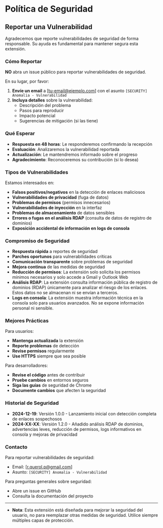 # Política de Seguridad

## Reportar una Vulnerabilidad

Agradecemos que reporte vulnerabilidades de seguridad de forma responsable. Su ayuda es fundamental para mantener segura esta extensión.

### Cómo Reportar

**NO** abra un issue público para reportar vulnerabilidades de seguridad.

En su lugar, por favor:

1. **Envíe un email** a [tu-email@ejemplo.com] con el asunto `[SECURITY] Anomalia - Vulnerabilidad`
2. **Incluya detalles** sobre la vulnerabilidad:
   - Descripción del problema
   - Pasos para reproducir
   - Impacto potencial
   - Sugerencias de mitigación (si las tiene)

### Qué Esperar

- **Respuesta en 48 horas**: Le responderemos confirmando la recepción
- **Evaluación**: Analizaremos la vulnerabilidad reportada
- **Actualización**: Le mantendremos informado sobre el progreso
- **Agradecimiento**: Reconoceremos su contribución (si lo desea)

### Tipos de Vulnerabilidades

Estamos interesados en:

- **Falsos positivos/negativos** en la detección de enlaces maliciosos
- **Vulnerabilidades de privacidad** (fuga de datos)
- **Problemas de permisos** (permisos innecesarios)
- **Vulnerabilidades de inyección** en la interfaz
- **Problemas de almacenamiento** de datos sensibles
- **Errores o fugas en el análisis RDAP** (consulta de datos de registro de dominios)
- **Exposición accidental de información en logs de consola**

### Compromiso de Seguridad

- **Respuesta rápida** a reportes de seguridad
- **Parches oportunos** para vulnerabilidades críticas
- **Comunicación transparente** sobre problemas de seguridad
- **Mejora continua** de las medidas de seguridad
- **Reducción de permisos**: La extensión solo solicita los permisos mínimos necesarios y solo accede a Gmail y Outlook Web
- **Análisis RDAP**: La extensión consulta información pública de registro de dominios (RDAP) únicamente para analizar el riesgo de los enlaces. Estos datos no se almacenan ni se envían a terceros.
- **Logs en consola**: La extensión muestra información técnica en la consola solo para usuarios avanzados. No se expone información personal ni sensible.

### Mejores Prácticas

Para usuarios:

- **Mantenga actualizada** la extensión
- **Reporte problemas** de detección
- **Revise permisos** regularmente
- **Use HTTPS** siempre que sea posible

Para desarrolladores:

- **Revise el código** antes de contribuir
- **Pruebe cambios** en entornos seguros
- **Siga las guías** de seguridad de Chrome
- **Documente cambios** que afecten la seguridad

### Historial de Seguridad

- **2024-12-19**: Versión 1.0.0 - Lanzamiento inicial con detección completa de enlaces sospechosos
- **2024-XX-XX**: Versión 1.2.0 - Añadido análisis RDAP de dominios, advertencias leves, reducción de permisos, logs informativos en consola y mejoras de privacidad

### Contacto

Para reportar vulnerabilidades de seguridad:
- Email: [r.querol.p@gmail.com]
- Asunto: `[SECURITY] Anomalia - Vulnerabilidad`

Para preguntas generales sobre seguridad:
- Abre un issue en GitHub
- Consulta la documentación del proyecto

---

- **Nota**: Esta extensión está diseñada para mejorar la seguridad del usuario, no para reemplazar otras medidas de seguridad. Utilice siempre múltiples capas de protección. 